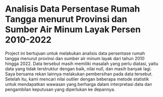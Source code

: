 # Analisis Data Persentase Rumah Tangga menurut Provinsi dan Sumber Air Minum Layak Persen 2010-2022
Project ini bertujuan untuk melakukan analisis data persentase rumah tangga menurut provinsi dan sumber air minum layak dari tahun 2010 hingga 2022. Data tersebut masih memiliki masalah yang perlu diatasi, yaitu data yang tidak terstruktur dengan baik, nilai null, dan masih banyak lagi. Saya bersama rekan lainnya melakukan pembersihan pada data tersebut. Setelah itu, kami mencari nilai outlier dengan beberapa metode statistik untuk mendapatkan wawasan yang berharga dalam interpretasi data dan pengambilan keputusan yang diperlukan ke depannya. 

